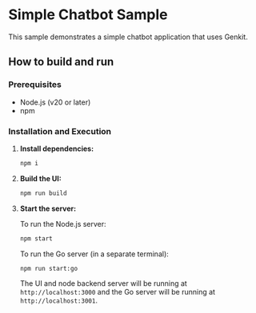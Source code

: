 # Simple Chatbot Sample

This sample demonstrates a simple chatbot application that uses Genkit.

## How to build and run

### Prerequisites

- Node.js (v20 or later)
- npm

### Installation and Execution

1.  **Install dependencies:**

    ```bash
    npm i
    ```

2.  **Build the UI:**

    ```bash
    npm run build
    ```

3.  **Start the server:**

    To run the Node.js server:
    ```bash
    npm start
    ```

    To run the Go server (in a separate terminal):
    ```bash
    npm run start:go
    ```

    The UI and node backend server will be running at `http://localhost:3000` and the Go server will be running at `http://localhost:3001`.
